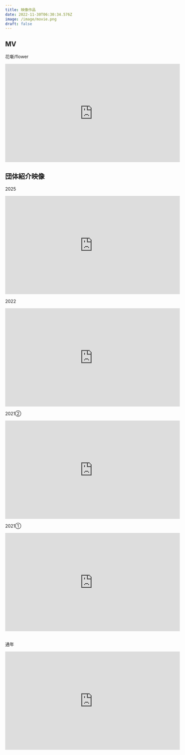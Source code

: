 ```yaml
---
title: 映像作品
date: 2022-11-30T06:30:34.576Z
image: /image/movie.png
draft: false
---
```

## MV  

花噺/flower  
<iframe width="560" height="315" src="https://youtu.be/DPzNWfoue-4" title="YouTube video player" frameborder="0" allow="accelerometer; autoplay; clipboard-write; encrypted-media; gyroscope; picture-in-picture" allowfullscreen></iframe>  

## 団体紹介映像 ﻿ 

2025  
<iframe width="560" height="315" src="https://youtube.com/shorts/HaF725wz7dw?si=QwzmS_IRw6YId6dS" title="YouTube video player" frameborder="0" allow="accelerometer; autoplay; clipboard-write; encrypted-media; gyroscope; picture-in-picture" allowfullscreen></iframe>  

2022  
<iframe width="560" height="315" src="https://www.youtube.com/embed/Rku8YdnRfgE" title="YouTube video player" frameborder="0" allow="accelerometer; autoplay; clipboard-write; encrypted-media; gyroscope; picture-in-picture" allowfullscreen></iframe>  

2021②  
<iframe width="560" height="315" src="https://www.youtube.com/embed/w6ImPbRTtNQ" title="YouTube video player" frameborder="0" allow="accelerometer; autoplay; clipboard-write; encrypted-media; gyroscope; picture-in-picture" allowfullscreen></iframe>  

2021①  
<iframe width="560" height="315" src="https://www.youtube.com/embed/UPspgPiYpY4" title="YouTube video player" frameborder="0" allow="accelerometer; autoplay; clipboard-write; encrypted-media; gyroscope; picture-in-picture" allowfullscreen></iframe> ﻿ 

通年  
<iframe width="560" height="315" src="https://www.youtube.com/embed/S1N913eKvoQ" title="YouTube video player" frameborder="0" allow="accelerometer; autoplay; clipboard-write; encrypted-media; gyroscope; picture-in-picture" allowfullscreen></iframe>
